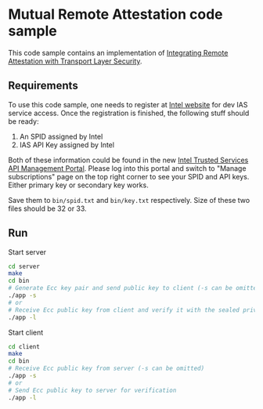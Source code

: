 # Mutual Remote Attestation code sample

This code sample contains an implementation of [Integrating Remote Attestation with Transport Layer Security](https://github.com/cloud-security-research/sgx-ra-tls/blob/master/whitepaper.pdf).

## Requirements

To use this code sample, one needs to register at [Intel website](https://api.portal.trustedservices.intel.com/EPID-attestation) for dev IAS service access. Once the registration is finished, the following stuff should be ready:

1. An SPID assigned by Intel
2. IAS API Key assigned by Intel

Both of these information could be found in the new [Intel Trusted Services API Management Portal](https://api.portal.trustedservices.intel.com/developer). Please log into this portal and switch to "Manage subscriptions" page on the top right corner to see your SPID and API keys. Either primary key or secondary key works.

Save them to `bin/spid.txt` and `bin/key.txt` respectively. Size of these two files should be 32 or 33.

## Run

Start server

```bash
cd server
make
cd bin
# Generate Ecc key pair and send public key to client (-s can be omitted)
./app -s
# or
# Receive Ecc public key from client and verify it with the sealed private key
./app -l
```

Start client 

```bash
cd client
make
cd bin
# Receive Ecc public key from server (-s can be omitted)
./app -s
# or
# Send Ecc public key to server for verification
./app -l
```
